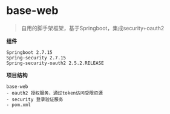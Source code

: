 # base-web
> 自用的脚手架框架，基于Springboot，集成security+oauth2

**组件**

    Springboot 2.7.15
    Spring-security 2.7.15
    Spring-security-oauth2 2.5.2.RELEASE

**项目结构**

    base-web
    - oauth2 授权服务，通过token访问受限资源
    - security 登录验证服务
    - pom.xml